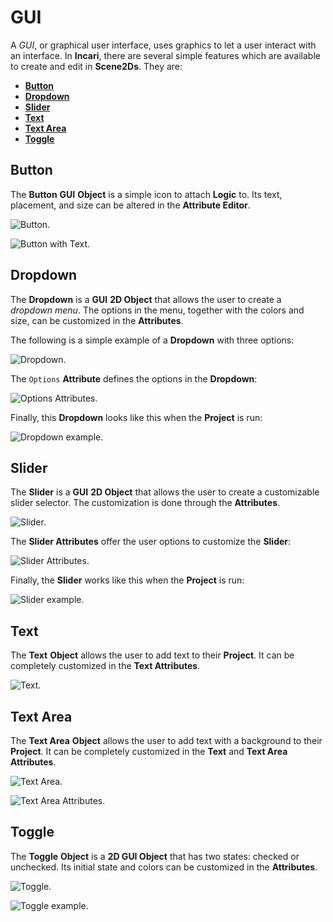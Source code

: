 # GUI

A *GUI*, or graphical user interface, uses graphics to let a user interact with an interface. In **Incari**, there are several simple features which are available to create and edit in **Scene2Ds**. They are:


<!-- no toc -->
* [**Button**](#button)
* [**Dropdown**](#dropdown)
* [**Slider**](#slider)
* [**Text**](#text)
* [**Text Area**](#text-area)
* [**Toggle**](#toggle) 



## Button

The **Button** **GUI** **Object** is a simple icon to attach **Logic** to. Its text, placement, and size can be altered in the **Attribute Editor**. 

![Button.](../../.gitbook/assets/button2d.png)

![Button with Text.](../../.gitbook/assets/buttonafter.png)

## Dropdown

The **Dropdown** is a **GUI** **2D Object** that allows the user to create a *dropdown menu*. The options in the menu, together with the colors and size, can be customized in the **Attributes**.

The following is a simple example of a **Dropdown** with three options:

![Dropdown.](../../.gitbook/assets/gui-dropdown1.png)

The `Options` **Attribute** defines the options in the **Dropdown**:

![Options Attributes.](../../.gitbook/assets/gui-dropdown-options.png)

Finally, this **Dropdown** looks like this when the **Project** is run:

![Dropdown example.](../../.gitbook/assets/dropdown-example.gif)

## Slider

The **Slider** is a **GUI** **2D Object** that allows the user to create a customizable slider selector. The customization is done through the **Attributes**. <!-- Its **Attributes** offer the options to customize the **Slider**. -->

![Slider.](../../.gitbook/assets/gui-slider1.png)

The **Slider Attributes** offer the user options to customize the **Slider**:

![Slider Attributes.](../../.gitbook/assets/gui-slider-attri.png)

Finally, the **Slider** works like this when the **Project** is run:

![Slider example.](../../.gitbook/assets/slider-example.gif)

## Text

The **Text** **Object** allows the user to add text to their **Project**. It can be completely customized in the **Text Attributes**.

![Text.](../../.gitbook/assets/2dgui-text.png)

## Text Area

The **Text Area** **Object** allows the user to add text with a background to their **Project**. It can be completely customized in the **Text** and **Text Area Attributes**.

![Text Area.](../../.gitbook/assets/2dgui-textarea1.png)

![Text Area Attributes.](../../.gitbook/assets/2dgui-textarea-attri.png)

## Toggle

The **Toggle** **Object** is a **2D GUI Object** that has two states: checked or unchecked. Its initial state and colors can be customized in the **Attributes**.

![Toggle.](../../.gitbook/assets/2dgui-toggle.png)

![Toggle example.](../../.gitbook/assets/toggle-example.gif)              


<!-- ## Label

A **Label Object** essentially acts as a text box for a label. Any text can be added to the **Label** using the `Label` **Attribute** in the **Attribute Editor**. 

Initially, the **Label** displays the text `Label`.

![Just Created Label.](../../.gitbook/assets/label3.png)

Locating the `Text` **Attribute**, any text can be inputted to provide clear information for a *User Interface*. Here, the test text `Hello World` is supplied. 

![Label with Hello World.](../../.gitbook/assets/label4.png)

There is also the **Get LabelText Node**. More information can be found [here.](../../../toolbox/incari/vector/label/README.md) -->